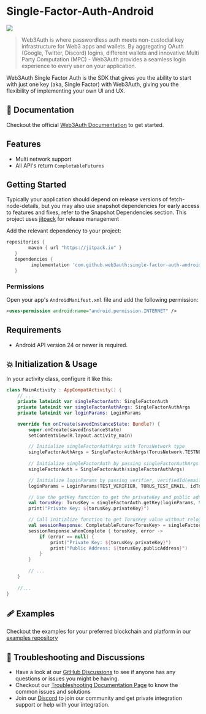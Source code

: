 # Single-Factor-Auth-Android

[![](https://jitpack.io/v/com.github.web3auth/single-factor-auth-android.svg)](https://jitpack.io/#com.github.web3auth/single-factor-auth-android)

> Web3Auth is where passwordless auth meets non-custodial key infrastructure for Web3 apps and wallets. By aggregating OAuth (Google, Twitter, Discord) logins, different wallets and innovative Multi Party Computation (MPC) - Web3Auth provides a seamless login experience to every user on your application.

Web3Auth Single Factor Auth is the SDK that gives you the ability to start with just one key (aka, Single Factor) with Web3Auth, giving you the flexibility of implementing your own UI and UX.

## 📖 Documentation

Checkout the official [Web3Auth Documentation](https://web3auth.io/docs/sdk/web/core/) to get started.


## Features
- Multi network support
- All API's return `CompletableFutures`


## Getting Started

Typically your application should depend on release versions of fetch-node-details, but you may also use snapshot dependencies for early access to features and fixes, refer to the Snapshot Dependencies section.
This project uses [jitpack](https://jitpack.io/docs/) for release management

Add the relevant dependency to your project:

```groovy
repositories {
        maven { url "https://jitpack.io" }
   }
   dependencies {
         implementation 'com.github.web3auth:single-factor-auth-android:0.0.1'
   }
```

### Permissions

Open your app's `AndroidManifest.xml` file and add the following permission:

```xml
<uses-permission android:name="android.permission.INTERNET" />
```

## Requirements
- Android API version 24 or newer is required.

## 💥 Initialization & Usage

In your activity class, configure it like this:

```kotlin
class MainActivity : AppCompatActivity() {
    // ...
    private lateinit var singleFactorAuth: SingleFactorAuth
    private lateinit var singleFactorAuthArgs: SingleFactorAuthArgs
    private lateinit var loginParams: LoginParams

    override fun onCreate(savedInstanceState: Bundle?) {
        super.onCreate(savedInstanceState)
        setContentView(R.layout.activity_main)

        // Initialize singleFactorAuthArgs with TorusNetwork type 
        singleFactorAuthArgs = SingleFactorAuthArgs(TorusNetwork.TESTNET)
        
        // Initialize singleFactorAuth by passing singleFactorAuthArgs params
        singleFactorAuth = SingleFactorAuth(singleFactorAuthArgs)

        // Initialize loginParams by passing verifier, verifiedId(email) and idToken
        loginParams = LoginParams(TEST_VERIFIER, TORUS_TEST_EMAIL, idToken)

        // Use the getKey function to get the privateKey and public address for the user
        val torusKey: TorusKey = singleFactorAuth.getKey(loginParams, this.applicationContext).get()
        print("Private Key: ${torusKey.privateKey}")

        // Call initialize function to get TorusKey value without relogging in user if a user has an active session it will return the TorusKey
        val sessionResponse: CompletableFuture<TorusKey> = singleFactorAuth.initialize(this.applicationContext)
        sessionResponse.whenComplete { torusKey, error ->
            if (error == null) {
                print("Private Key: ${torusKey.privateKey}")
                print("Public Address: ${torusKey.publicAddress}")
            }
        }
        
        // ...
    }
    
    //...
}
```

## 🩹 Examples

Checkout the examples for your preferred blockchain and platform in our [examples repository](https://github.com/Web3Auth/single-fact-auth-android/tree/master/app)


## 💬 Troubleshooting and Discussions

- Have a look at our [GitHub Discussions](https://github.com/Web3Auth/Web3Auth/discussions?discussions_q=sort%3Atop) to see if anyone has any questions or issues you might be having.
- Checkout our [Troubleshooting Documentation Page](https://web3auth.io/docs/troubleshooting) to know the common issues and solutions
- Join our [Discord](https://discord.gg/web3auth) to join our community and get private integration support or help with your integration.
